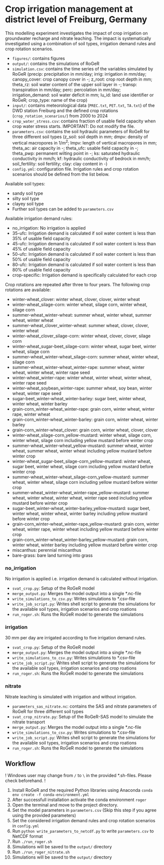 # Crop irrigation management at district level of Freiburg, Germany

This modelling experiment investigates the impact of crop irrigation on groundwater recharge and nitrate leaching. The impact is systematically investigated using a combination of soil types, irrigation demand rules and crop rotation scenarios.

- `figures/`: contains figures
- `output/`: contains the simulations of RoGeR
- `simulation.csv`: contains the time series of the variables simulated by RoGeR (precip: precipitation in mm/day; irrig: irrigation in mm/day; canopy_cover: crop canopy cover in -; z_root: crop root depth in mm; theta_rz: soil water content of the upper soil layer in -; transp: transpiration in mm/day; perc: percolation in mm/day; irrigation_demand: soil water deficit in mm; lu_id: land use identifier or RoGeR; crop_type: name of the crop)
- `input/`: contains meteorological data (`PREC.txt`, `PET.txt`, `TA.txt`) of the DWD station Freiburg and the defined crop rotations (`crop_rotation_scenarios/`) from 2000 to 2024
- `crop_water_stress.csv`: contains fraction of usable field capacity when crop water stress starts. IMPORTANT: Do not modify the file.
- `parameters.csv`: contains the soil hydraulic parameters of RoGeR for three different soil types (z_soil: soil depth in mm; dmpv: density of vertical macropores in 1/$m^2$; lmpv: length of vertical macropores in mm; theta_ac: air capacity in -; theta_ufc: usable field capacity in -; theta_pwp: permanent wilting point in -; ks: saturated hydraulic conductivity in mm/h; kf: hydraulic conductivity of bedrock in mm/h; soil_fertility: soil fertility; clay: clay content in -)
- `config.yml`: configuration file. Irrigation rules and crop rotation scenarios should be defined from the list below.

Available soil types:
- sandy soil type
- silty soil type
- clayey soil type
- Further soil types can be added to `parameters.csv`

Available irrigation demand rules:
- no_irrigation: No irrigation is applied
- 35-ufc: Irrigation demand is calculated if soil water content is less than 35% of usable field capacity
- 45-ufc: Irrigation demand is calculated if soil water content is less than 45% of usable field capacity
- 50-ufc: Irrigation demand is calculated if soil water content is less than 50% of usable field capacity
- 80-ufc: Irrigation demand is calculated if soil water content is less than 80% of usable field capacity
- crop-specific: Irrigation demand is specifically calculated for each crop

Crop rotations are repeated after three to four years. The following crop rotations are available:
- winter-wheat_clover: winter wheat, clover, clover, winter wheat
- winter-wheat_silage-corn: winter wheat, silage corn, winter wheat, silage corn
- summer-wheat_winter-wheat: summer wheat, winter wheat, summer wheat, winter wheat
- summer-wheat_clover_winter-wheat: summer wheat, clover, clover, winter wheat
- winter-wheat_clover_silage-corn: winter wheat, clover, clover, silage corn
- winter-wheat_sugar-beet_silage-corn: winter wheat, sugar beet, winter wheat, silage corn
- summer-wheat_winter-wheat_silage-corn: summer wheat, winter wheat, silage corn
- summer-wheat_winter-wheat_winter-rape: summer wheat, winter wheat, winter wheat, winter rape seed
- winter-wheat_winter-rape: winter wheat, winter wheat, winter wheat, winter rape seed
- winter-wheat_soybean_winter-rape: summer wheat, soy bean, winter wheat, winter rape seed
- sugar-beet_winter-wheat_winter-barley: sugar beet, winter wheat, winter wheat, winter barley
- grain-corn_winter-wheat_winter-rape: grain corn, winter wheat, winter rape, winter wheat
- grain-corn_winter-wheat_winter-barley: grain corn, winter wheat, winter barley
- grain-corn_winter-wheat_clover: grain corn, winter wheat, clover, clover
- winter-wheat_silage-corn_yellow-mustard: winter wheat, silage corn, winter wheat, silage corn including yellow mustard before winter crop
- summer-wheat_winter-wheat_yellow-mustard: summer wheat, winter wheat, summer wheat, winter wheat including yellow mustard before winter crop
- winter-wheat_sugar-beet_silage-corn_yellow-mustard: winter wheat, sugar beet, winter wheat, silage corn including yellow mustard before winter crop
- summer-wheat_winter-wheat_silage-corn_yellow-mustard: summer wheat, winter wheat, silage corn including yellow mustard before winter crop
- summer-wheat_winter-wheat_winter-rape_yellow-mustard: summer wheat, winter wheat, winter wheat, winter rape seed including yellow mustard before winter crop
- sugar-beet_winter-wheat_winter-barley_yellow-mustard: sugar beet, winter wheat, winter wheat, winter barley including yellow mustard before winter crop
- grain-corn_winter-wheat_winter-rape_yellow-mustard: grain corn, winter wheat, winter rape, winter wheat including yellow mustard before winter crop
- grain-corn_winter-wheat_winter-barley_yellow-mustard: grain corn, winter wheat, winter barley including yellow mustard before winter crop
- miscanthus: perennial miscanthus
- bare-grass: bare land turning into grass

### no_irrigation
No irrigation is applied i.e. irrigation demand is calculated without irrigation.

- `svat_crop.py`: Setup of the RoGeR model
- `merge_output.py`: Merges the model output into a single *.nc-file
- `write_simulations_to_csv.py`: Writes simulations to *.csv-file
- `write_job_script.py`: Writes shell script to generate the simulations for the available soil types, irrigation scenarios and crop roations
- `run_roger.sh`: Runs the RoGeR model to generate the simulations

### irrigation
30 mm per day are irrigated according to five irrigation demand rules.

- `svat_crop.py`: Setup of the RoGeR model
- `merge_output.py`: Merges the model output into a single *.nc-file
- `write_simulations_to_csv.py`: Writes simulations to *.csv-file
- `write_job_script.py`: Writes shell script to generate the simulations for the available soil types, irrigation scenarios and crop roations
- `run_roger.sh`: Runs the RoGeR model to generate the simulations

### nitrate
Nitrate leaching is simulated with irrigation and without irrigation.

- `parameters_sas_nitrate.nc`: contains the SAS and nitrate parameters of RoGeR for three different soil types
- `svat_crop_nitrate.py`: Setup of the RoGeR-SAS model to simulate the nitrate transport 
- `merge_output.py`: Merges the model output into a single *.nc-file
- `write_simulations_to_csv.py`: Writes simulations to *.csv-file
- `write_job_script.py`: Writes shell script to generate the simulations for the available soil types, irrigation scenarios and crop roations
- `run_roger.sh`: Runs the RoGeR model to generate the simulations

## Workflow
! Windows user may change from `/` to `\` in the provided *.sh-files. Please check beforehand. !

1. Install RoGeR and the required Python libraries using Anaconda `conda env create -f conda-environment.yml`
2. After successfull installation activate the conda environment `roger`
3. Open the terminal and move to the project directory.
4. Set the model parameters in `parameters.csv` (Skip this step if you agree using the provided parameters)
5. Set the considered irrigation demand rules and crop rotation scenarios in `config.yml`
6. Run `python write_parameters_to_netcdf.py` to write `parameters.csv` to NetCDF format
7. Run `./run_roger.sh`
8. Simulations will be saved to the `output/` directory
9. Run `./run_roger_nitrate.sh`
10. Simulations will be saved to the `output/` directory